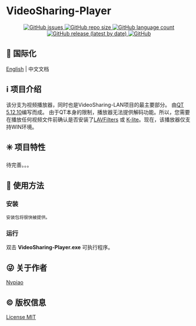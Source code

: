 # VideoSharing-Player
<center>
    <a href="https://github.com/Nvpiao/VideoSharing-LAN" target="_blank" rel="noopener noreferrer">
        <img alt="GitHub issues" src="https://img.shields.io/github/issues/nvpiao/VideoSharing-LAN">
    </a>
    <a href="https://github.com/Nvpiao/VideoSharing-LAN" target="_blank" rel="noopener noreferrer">
        <img alt="GitHub repo size" src="https://img.shields.io/github/repo-size/Nvpiao/VideoSharing-LAN">
    </a>
    <a href="https://github.com/Nvpiao/VideoSharing-LAN" target="_blank" rel="noopener noreferrer">
        <img alt="GitHub language count" src="https://img.shields.io/github/languages/count/Nvpiao/VideoSharing-LAN">
    </a>
    <a href="https://github.com/Nvpiao/VideoSharing-LAN" target="_blank" rel="noopener noreferrer">
        <img alt="GitHub release (latest by date)" src="https://img.shields.io/github/v/release/nvpiao/VideoSharing-LAN">
    </a>
    <a href="https://github.com/Nvpiao/VideoSharing-LAN" target="_blank" rel="noopener noreferrer">
        <img alt="GitHub" src="https://img.shields.io/github/license/nvpiao/VideoSharing-LAN">
    </a>
</center>

## :large_blue_circle: 国际化

[English](README.md) | 中文文档

## :information_source:  项目介绍

该分支为视频播放器，同时也是VideoSharing-LAN项目的最主要部分。 由[QT 5.12.10](https://github.com/qt/qt5/tree/5.12.10)编写而成。 由于QT本身的限制，播放器无法提供解码功能。所以，您需要在播放任何视频文件前确认是否安装了[LAVFilters](https://github.com/Nevcairiel/LAVFilters) 或 [K-lite](http://www.codecguide.com/download_kl.htm)。现在，该播放器仅支持WIN环境。

## :eight_spoked_asterisk: 项目特性

待完善。。。

## :gem: 使用方法

### 安装
```
安装包将很快被提供。
```
### 运行

双击 **VideoSharing-Player.exe** 可执行程序。

## :stuck_out_tongue_winking_eye: 关于作者

[Nvpiao](https://github.com/Nvpiao)

## :copyright: 版权信息

[License MIT](LICENSE)
